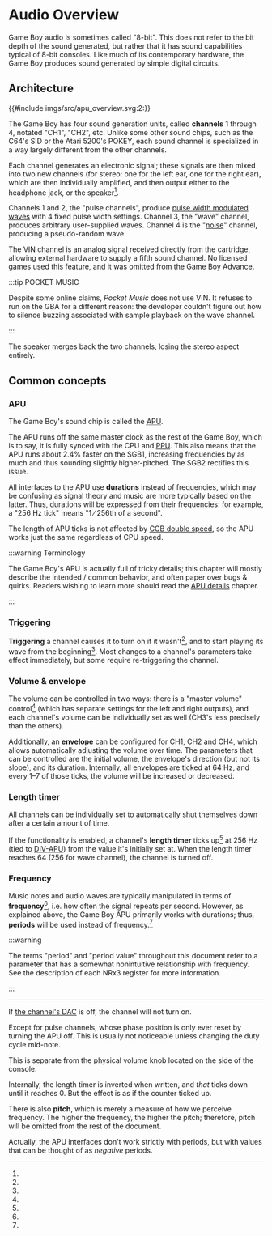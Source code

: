 # Audio Overview

Game Boy audio is sometimes called "8-bit".
This does not refer to the bit depth of the sound generated, but rather that it has sound capabilities typical of 8-bit consoles.
Like much of its contemporary hardware, the Game Boy produces sound generated by simple digital circuits.

## Architecture

{{#include imgs/src/apu_overview.svg:2:}}

The Game Boy has four sound generation units, called **channels** 1 through 4, notated "CH1", "CH2", etc.
Unlike some other sound chips, such as the C64's SID or the Atari 5200's POKEY, each sound channel is specialized in a way largely different from the other channels.

Each channel generates an electronic signal; these signals are then mixed into two new channels (for stereo: one for the left ear, one for the right ear), which are then individually amplified, and then output either to the headphone jack, or the speaker[^speaker_mono].

Channels 1 and 2, the "pulse channels", produce [pulse width modulated waves](https://en.wikipedia.org/wiki/Pulse-width_modulation) with 4 fixed pulse width settings.
Channel 3, the "wave" channel, produces arbitrary user-supplied waves.
Channel 4 is the "[noise](https://en.wikipedia.org/wiki/Noise_in_music)" channel, producing a pseudo-random wave.

The VIN channel is an analog signal received directly from the cartridge, allowing external hardware to supply a fifth sound channel.
No licensed games used this feature, and it was omitted from the Game Boy Advance.

:::tip POCKET MUSIC

Despite some online claims, *Pocket Music* does not use VIN.
It refuses to run on the GBA for a different reason: the developer couldn't figure out how to silence buzzing associated with sample playback on the wave channel.

:::

[^speaker_mono]:
The speaker merges back the two channels, losing the stereo aspect entirely.

## Common concepts

### APU

The Game Boy's sound chip is called the <abbr title="Audio Processing Unit">APU</abbr>.

The APU runs off the same master clock as the rest of the Game Boy, which is to say, it is fully synced with the CPU and [PPU](<#Rendering overview>).
This also means that the APU runs about 2.4% faster on the SGB1, increasing frequencies by as much and thus sounding slightly higher-pitched.
The SGB2 rectifies this issue.

All interfaces to the APU use **durations** instead of frequencies, which may be confusing as signal theory and music are more typically based on the latter.
Thus, durations will be expressed from their frequencies: for example, a "256 Hz tick" means "1 ∕ 256th of a second".

The length of APU ticks is not affected by [CGB double speed](<#FF4D — KEY1 (CGB Mode only): Prepare speed switch>), so the APU works just the same regardless of CPU speed.

:::warning Terminology

The Game Boy's APU is actually full of tricky details; this chapter will mostly describe the intended / common behavior, and often paper over bugs & quirks.
Readers wishing to learn more should read the [APU details](<#Audio Details>) chapter.

:::

### Triggering

**Triggering** a channel causes it to turn on if it wasn't[^trig_dac_off], and to start playing its wave from the beginning[^pulse_restart].
Most changes to a channel's parameters take effect immediately, but some require re-triggering the channel.

### Volume & envelope

The volume can be controlled in two ways: there is a "master volume" control[^vol_knob] (which has separate settings for the left and right outputs), and each channel's volume can be individually set as well (CH3's less precisely than the others).

Additionally, an [**envelope**](https://en.wikipedia.org/wiki/Envelope_(music)) can be configured for CH1, CH2 and CH4, which allows automatically adjusting the volume over time.
The parameters that can be controlled are the initial volume, the envelope's direction (but not its slope), and its duration.
Internally, all envelopes are ticked at 64 Hz, and every 1–7 of those ticks, the volume will be increased or decreased.

### Length timer

All channels can be individually set to automatically shut themselves down after a certain amount of time.

If the functionality is enabled, a channel's **length timer** ticks up[^len_cnt_dir] at 256 Hz (tied to [DIV-APU](<#DIV-APU>)) from the value it's initially set at.
When the length timer reaches 64 (256 for wave channel), the channel is turned off.

### Frequency

Music notes and audio waves are typically manipulated in terms of **frequency**[^pitch], i.e. how often the signal repeats per second.
However, as explained above, the Game Boy APU primarily works with durations; thus, **periods** will be used instead of frequency.[^len_raw]

:::warning

The terms "period" and "period value" throughout this document refer to a parameter that has a somewhat nonintuitive relationship with frequency.
See the description of each NRx3 register for more information.

:::

---

[^trig_dac_off]:
If [the channel's DAC](#DACs) is off, the channel will not turn on.

[^pulse_restart]:
Except for pulse channels, whose phase position is only ever reset by turning the APU off.
This is usually not noticeable unless changing the duty cycle mid-note.

[^vol_knob]:
This is separate from the physical volume knob located on the side of the console.

[^len_cnt_dir]:
Internally, the length timer is inverted when written, and *that* ticks down until it reaches 0.
But the effect is as if the counter ticked up.

[^pitch]:
There is also **pitch**, which is merely a measure of how we perceive frequency.
The higher the frequency, the higher the pitch; therefore, pitch will be omitted from the rest of the document.

[^len_raw]:
Actually, the APU interfaces don't work strictly with periods, but with values that can be thought of as *negative* periods.
